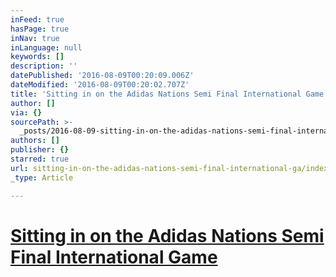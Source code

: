 ```yaml
---
inFeed: true
hasPage: true
inNav: true
inLanguage: null
keywords: []
description: ''
datePublished: '2016-08-09T00:20:09.006Z'
dateModified: '2016-08-09T00:20:02.707Z'
title: 'Sitting in on the Adidas Nations Semi Final International Game '
author: []
via: {}
sourcePath: >-
  _posts/2016-08-09-sitting-in-on-the-adidas-nations-semi-final-international-ga.md
authors: []
publisher: {}
starred: true
url: sitting-in-on-the-adidas-nations-semi-final-international-ga/index.html
_type: Article

---
```

# [**Sitting in on the Adidas Nations Semi Final International Game**][0]

[0]: https://assets.adobe.com/link/4e8bf09e-7458-410c-47a1-ad7aae9d34df?section=activity_public